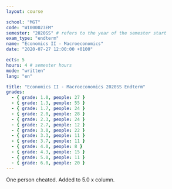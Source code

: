 ```yaml
---
layout: course

school: "MGT"
code: "WI000023EM"
semester: "2020SS" # refers to the year of the semester start
exam_type: "endterm"
name: "Economics II - Macroeconomics"
date: "2020-07-27 12:00:00 +0100"

ects: 5
hours: 4 # semester hours
mode: "written"
lang: "en"

title: "Economics II - Macroeconomics 2020SS Endterm"
grades:
  - { grade: 1.0, people: 27 }
  - { grade: 1.3, people: 55 }
  - { grade: 1.7, people: 24 }
  - { grade: 2.0, people: 28 }
  - { grade: 2.3, people: 24 }
  - { grade: 2.7, people: 12 }
  - { grade: 3.0, people: 22 }
  - { grade: 3.3, people: 11 }
  - { grade: 3.7, people: 11 }
  - { grade: 4.0, people: 8 }
  - { grade: 4.3, people: 15 }
  - { grade: 5.0, people: 11 }
  - { grade: 6.0, people: 20 }
---
```


One person cheated. Added to 5.0 x column.
